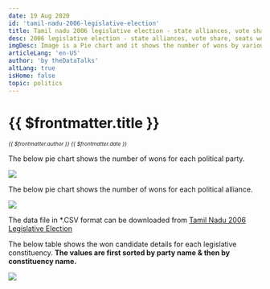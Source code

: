 ```yaml
---
date: 19 Aug 2020
id: 'tamil-nadu-2006-legislative-election'
title: Tamil nadu 2006 legislative election - state alliances, vote share, seats won and key events.
desc: 2006 legislative election - state alliances, vote share, seats won and key events.
imgDesc: Image is a Pie chart and it shows the number of wons by various alliances in the state.
articleLang: 'en-US'
author: 'by theDataTalks'
altLang: true
isHome: false
topic: politics
---
```


<altLang />

# {{ $frontmatter.title }}
<i style="font-size: 0.75em;"> {{ $frontmatter.author }} {{ $frontmatter.date }} </i>

The below pie chart shows the number of wons for each political party.  

![](/img/politics/tamil-nadu-2006-legislative-election/tn-2006-election-1.png)

The below pie chart shows the number of wons for each political alliance.  

![](/img/politics/tamil-nadu-2006-legislative-election/tn-2006-election-2.png)

The data file in \*.CSV format can be downloaded from [Tamil Nadu 2006 Legislative Election](http://thedatatalks.in/datas/politics/tamil-nadu-2006-legislative-election.csv)

The below table shows the won candidate details for each legislative constituency.
**The values are first sorted by party name & then by constituency name.**

![](/img/politics/tamil-nadu-2006-legislative-election/tn-2006-election-3.png)


<style>

</style>